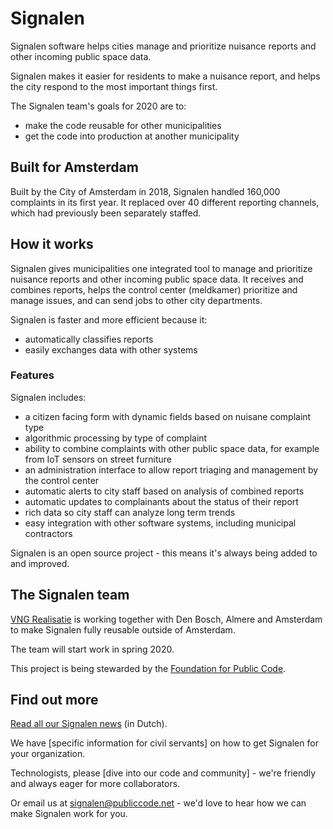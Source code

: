 # Signalen

Signalen software helps cities manage and prioritize nuisance reports and other incoming public space data.

Signalen makes it easier for residents to make a nuisance report, and helps the city respond to the most important things first.

The Signalen team's goals for 2020 are to:

* make the code reusable for other municipalities
* get the code into production at another municipality

## Built for Amsterdam

Built by the City of Amsterdam in 2018, Signalen handled 160,000 complaints in its first year. It replaced over 40 different reporting channels, which had previously been separately staffed.

## How it works

Signalen gives municipalities one integrated tool to manage and prioritize nuisance reports and other incoming public space data. It receives and combines reports, helps the control center (meldkamer) prioritize and manage issues, and can send jobs to other city departments.

Signalen is faster and more efficient because it:

* automatically classifies reports
* easily exchanges data with other systems

### Features

Signalen includes:

* a citizen facing form with dynamic fields based on nuisane complaint type
* algorithmic processing by type of complaint
* ability to combine complaints with other public space data, for example from IoT sensors on street furniture
* an administration interface to allow report triaging and management by the control center
* automatic alerts to city staff based on analysis of combined reports
* automatic updates to complainants about the status of their report
* rich data so city staff can analyze long term trends
* easy integration with other software systems, including municipal contractors

Signalen is an open source project - this means it's always being added to and improved.

## The Signalen team

[VNG Realisatie](https://www.vngrealisatie.nl/) is working together with Den Bosch, Almere and Amsterdam to make Signalen fully reusable outside of Amsterdam.

The team will start work in spring 2020.

This project is being stewarded by the [Foundation for Public Code](https://publiccode.net/).

## Find out more

[Read all our Signalen news](https://commonground.nl/groups/view/54477168/signalen) (in Dutch).

We have [specific information for civil servants] on how to get Signalen for your organization.

Technologists, please [dive into our code and community] - we're friendly and always eager for more collaborators.

Or email us at <signalen@publiccode.net> - we'd love to hear how we can make Signalen work for you.

